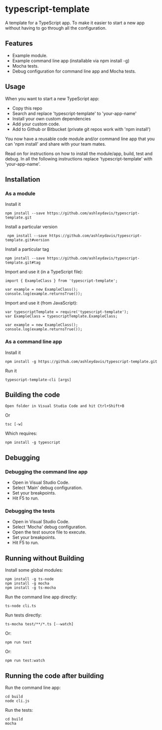 # typescript-template

A template for a TypeScript app. To make it easier to start a new app without having to go through all the configuration.

## Features

- Example module.
- Example command line app (installable via npm install -g)
- Mocha tests.
- Debug configuration for command line app and Mocha tests.

## Usage

When you want to start a new TypeScript app:
- Copy this repo
- Search and replace 'typescript-template' to 'your-app-name'
- Install your own custom dependencies
- Add your custom code.
- Add to Github or Bitbucket (private git repos work with 'npm install')

You now have a reusable code module and/or command line app that you can 'npm install' and share with your team mates.

Read on for instructions on how to install the module/app, build, test and debug. In all the following instructions replace 'typescript-template' with 'your-app-name'.

## Installation

### As a module

Install it

    npm install --save https://github.com/ashleydavis/typescript-template.git


Install a particular version

     npm install --save https://github.com/ashleydavis/typescript-template.git#version

Install a particular tag

    npm install --save https://github.com/ashleydavis/typescript-template.git#tag


Import and use it (in a TypeScript file):

    import { ExampleClass } from 'typescript-template';
    
    var example = new ExampleClass();
    console.log(example.returnsTrue());

Import and use it (from JavaScript):

    var typescriptTemplate = require('typescript-template');
    var ExampleClass = typescriptTemplate.ExampleClass;

    var example = new ExampleClass();
    console.log(example.returnsTrue());

### As a command line app

Install it

    npm install -g https://github.com/ashleydavis/typescript-template.git

Run it

    typescript-template-cli [args]

## Building the code

    Open folder in Visual Studio Code and hit Ctrl+Shift+B

Or

    tsc [-w]

Which requires:

    npm install -g typescript


## Debugging

### Debugging the command line app

- Open in Visual Studio Code.
- Select 'Main' debug configuration.
- Set your breakpoints.
- Hit F5 to run.

### Debugging the tests

- Open in Visual Studio Code.
- Select 'Mocha' debug configuration.
- Open the test source file to execute.
- Set your breakpoints.
- Hit F5 to run.

## Running without Building

Install some global modules:

    npm install -g ts-node
    npm install -g mocha
    npm install -g ts-mocha

Run the command line app directly:

    ts-node cli.ts

Run tests directly:

    ts-mocha test/**/*.ts [--watch]

Or:

    npm run test

Or:

    npm run test:watch

## Running the code after building

Run the command line app:

    cd build
    node cli.js

Run the tests:

    cd build
    mocha